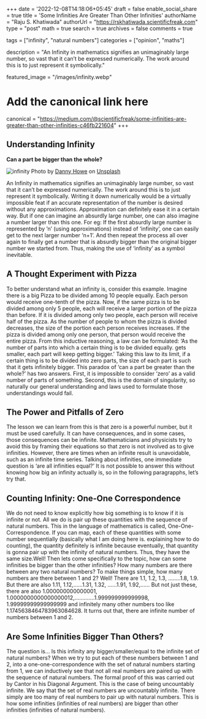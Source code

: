 +++
date = '2022-12-08T14:18:06+05:45'
draft = false
enable_social_share = true
title = 'Some Infinities Are Greater Than Other Infinities'
authorName = "Raju S. Khatiwada"
authorUrl = "https://rskhatiwada.scientificfreak.com"
type = "post"
math = true
search = true
archives = false
comments = true

tags = ["infinity", "natural numbers"]
categories = ["opinion", "maths"]

description = "An Infinity in mathematics signifies an unimaginably large number, so vast that it can’t be expressed numerically. The work around this is to just represent it symbolically."

featured_image = "/images/infinity.webp"

# Add the canonical link here
canonical = "https://medium.com/@scientificfreak/some-infinities-are-greater-than-other-infinities-c46fb221604"
+++

## Understanding Infinity
**Can a part be bigger than the whole?**

![infinity](/images/infinity.webp)
Photo by [Danny Howe](https://unsplash.com/@dannyhowe?utm_source=medium&utm_medium=referral) on [Unsplash](https://unsplash.com/?utm_source=medium&utm_medium=referral)

An Infinity in mathematics signifies an unimaginably large number, so vast that it can’t be expressed numerically. The work around this is to just represent it symbolically. Writing it down numerically would be a virtually impossible feat if an accurate representation of the number is desired without any approximations. Approximation can definitely ease it in a certain way. But if one can imagine an absurdly large number, one can also imagine a number larger than this one. For eg: If the first absurdly large number is represented by ’n’ (using approximations) instead of ‘infinity’, one can easily get to the next larger number ‘n+1’. And then repeat the process all over again to finally get a number that is absurdly bigger than the original bigger number we started from. Thus, making the use of ‘infinity’ as a symbol inevitable.
## A Thought Experiment with Pizza

To better understand what an infinity is, consider this example. Imagine there is a big Pizza to be divided among 10 people equally. Each person would receive one-tenth of the pizza. Now, if the same pizza is to be divided among only 5 people, each will receive a larger portion of the pizza than before. If it is divided among only two people, each person will receive half of the pizza. As the number of people to whom the pizza is divided decreases, the size of the portion each person receives increases. If the pizza is divided among only one person, that person would receive the entire pizza. From this inductive reasoning, a law can be formulated: ‘As the number of parts into which a certain thing is to be divided equally. gets smaller, each part will keep getting bigger.’ Taking this law to its limit, if a certain thing is to be divided into zero parts, the size of each part is such that it gets infinitely bigger. This paradox of ‘can a part be greater than the whole?’ has two answers. First, it is impossible to consider ‘zero’ as a valid number of parts of something. Second, this is the domain of singularity, so naturally our general understanding and laws used to formulate those understandings would fail.

## The Power and Pitfalls of Zero
The lesson we can learn from this is that zero is a powerful number, but it must be used carefully. It can have consequences, and in some cases, those consequences can be infinite. Mathematicians and physicists try to avoid this by framing their equations so that zero is not involved as to give infinities. However, there are times when an infinite result is unavoidable, such as an infinite time series. Talking about infinities, one immediate question is ‘are all infinities equal?’ It is not possible to answer this without knowing how big an infinity actually is, so in the following paragrapphs, let’s try that.

## Counting Infinity: One-One Correspondence

We do not need to know explicitly how big something is to know if it is infinite or not. All we do is pair up these quantities with the sequence of natural numbers. This in the language of mathematics is called, One-One-Correspondence. If you can map, each of these quantities with some number sequentially (basically what I am doing here is. explaining how to do counting), the quantity definitely is infinite because eventually, that quantity is gonna pair up with the infinity of natural numbers. Thus, they have the same size.Well! Then lets come specifically to the topic, how can some infinities be bigger than the other infinities? How many numbers are there between any two natural numbers? To make things simple, how many numbers are there between 1 and 2? Well! There are 1.1, 1.2, 1.3, ……..1.8, 1.9. But there are also 1.11, 1.12,……1.31, 1.32, ……1.91, 1.92,…… But not just these, there are also 1.000000000000001, 1.0000000000000000012,………….1.999999999999998, 1.99999999999999999 and infinitely many other numbers too like 1.1745638464783963084628. It turns out that, there are infinite number of numbers between 1 and 2.

## Are Some Infinities Bigger Than Others?
The question is… Is this infinity any bigger/smaller/equal to the infinite set of natural numbers? When we try to put each of these numbers between 1 and 2, into a one-one-correspondence with the set of natural numbers starting from 1, we can inductively see that not all real numbers are paired up with the sequence of natural numbers. The formal proof of this was carried out by Cantor in his Diagonal Argument. This is the case of being uncountably infinite. We say that the set of real numbers are uncountably infinite. There simply are too many of real numbers to pair up with natural numbers. This is how some infinities (infinities of real numbers) are bigger than other infinities (infinities of natural numbers).
